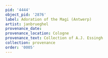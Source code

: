 ```yaml
---
pid: '4444'
object_pid: '2876'
label: Adoration of the Magi (Antwerp)
artist: janbrueghel
provenance_date:
provenance_location: Cologne
provenance_text: Collection of A.J. Essingh
collection: provenance
order: '0005'
---
```

